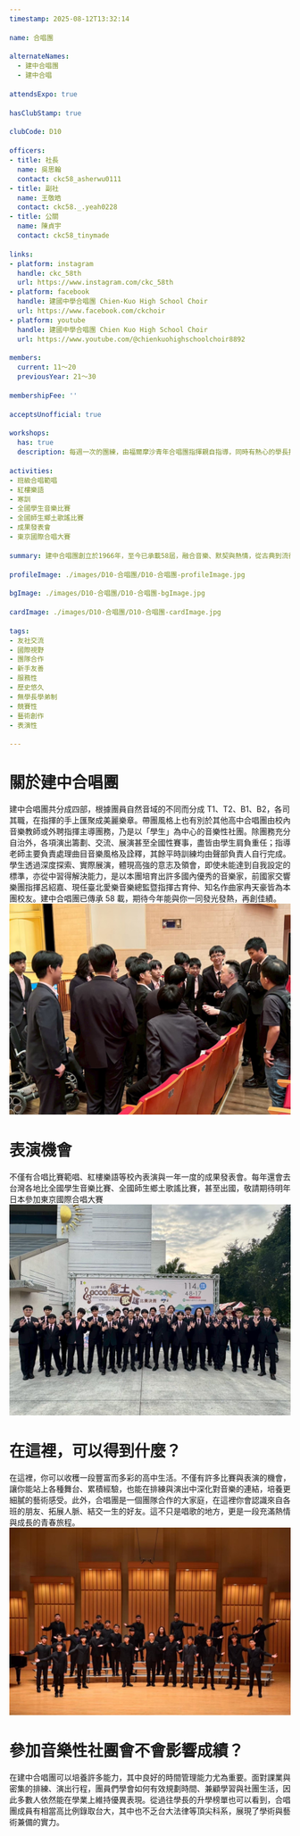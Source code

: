 ```yaml
---
timestamp: 2025-08-12T13:32:14

name: 合唱團

alternateNames:
  - 建中合唱團
  - 建中合唱

attendsExpo: true

hasClubStamp: true

clubCode: D10

officers:
- title: 社長
  name: 吳思翰
  contact: ckc58_asherwu0111
- title: 副社
  name: 王敬皓
  contact: ckc58._.yeah0228
- title: 公關
  name: 陳貞宇
  contact: ckc58_tinymade

links:
- platform: instagram
  handle: ckc_58th
  url: https://www.instagram.com/ckc_58th
- platform: facebook
  handle: 建國中學合唱團 Chien-Kuo High School Choir
  url: https://www.facebook.com/ckchoir
- platform: youtube
  handle: 建國中學合唱團 Chien Kuo High School Choir
  url: https://www.youtube.com/@chienkuohighschoolchoir8892

members:
  current: 11～20
  previousYear: 21～30

membershipFee: ''

acceptsUnofficial: true

workshops:
  has: true
  description: 每週一次的團練，由福爾摩沙青年合唱團指揮親自指導，同時有熱心的學長扶持，完全不用擔心零基礎，容我們一步一腳印帶你成為歌唱電神。無論是對音樂充滿熱情亦或是喜歡社交想認識友校同學，平時團練與不定時合練肯定能滿足你的喜好。加入建中合唱，讓合唱成為你生命中與眾不同的經驗！

activities:
- 班級合唱範唱
- 紅樓樂語
- 寒訓
- 全國學生音樂比賽
- 全國師生鄉土歌謠比賽
- 成果發表會
- 東京國際合唱大賽

summary: 建中合唱團創立於1966年，至今已承載58屆，融合音樂、默契與熱情，從古典到流行、從練習室到舞台，屢獲特優。我們用聲音感動人心，歡迎熱愛音樂、嚮往舞台的你一起發光！

profileImage: ./images/D10-合唱團/D10-合唱團-profileImage.jpg

bgImage: ./images/D10-合唱團/D10-合唱團-bgImage.jpg

cardImage: ./images/D10-合唱團/D10-合唱團-cardImage.jpg

tags:
- 友社交流
- 國際視野
- 團隊合作
- 新手友善
- 服務性
- 歷史悠久
- 無學長學弟制
- 競賽性
- 藝術創作
- 表演性

---
```


# 關於建中合唱團
建中合唱團共分成四部，根據團員自然音域的不同而分成 T1、T2、B1、B2，各司其職，在指揮的手上匯聚成美麗樂章。帶團風格上也有別於其他高中合唱團由校內音樂教師或外聘指揮主導團務，乃是以「學生」為中心的音樂性社團。除團務充分自治外，各項演出籌劃、交流、展演甚至全國性賽事，盡皆由學生肩負重任；指導老師主要負責處理曲目音樂風格及詮釋，其餘平時訓練均由聲部負責人自行完成。
學生透過深度探索、實際展演，體現高強的意志及領會，即使未能達到自我設定的標準，亦從中習得解決能力，是以本團培育出許多國內優秀的音樂家，前國家交響樂團指揮呂紹嘉、現任臺北愛樂音樂總監暨指揮古育仲、知名作曲家冉天豪皆為本團校友。建中合唱團已傳承 58 載，期待今年能與你一同發光發熱，再創佳績。
![新韻之聲_合影](./images/D10-合唱團/D10-合唱團-content-0.jpg)

# 表演機會
不僅有合唱比賽範唱、紅樓樂語等校內表演與一年一度的成果發表會。每年還會去台灣各地比全國學生音樂比賽、全國師生鄉土歌謠比賽，甚至出國，敬請期待明年日本參加東京國際合唱大賽
![鄉土歌謠比賽_合影](./images/D10-合唱團/D10-合唱團-content-1.jpg)

# 在這裡，可以得到什麼？
在這裡，你可以收穫一段豐富而多彩的高中生活。不僅有許多比賽與表演的機會，讓你能站上各種舞台、累積經驗，也能在排練與演出中深化對音樂的連結，培養更細膩的藝術感受。此外，合唱團是一個團隊合作的大家庭，在這裡你會認識來自各班的朋友、拓展人脈、結交一生的好友。這不只是唱歌的地方，更是一段充滿熱情與成長的青春旅程。
![鄉土歌謠比賽_成績公布](./images/D10-合唱團/D10-合唱團-content-2.jpg)

# 參加音樂性社團會不會影響成績？
在建中合唱團可以培養許多能力，其中良好的時間管理能力尤為重要。面對課業與密集的排練、演出行程，團員們學會如何有效規劃時間、兼顧學習與社團生活，因此多數人依然能在學業上維持優異表現。從過往學長的升學榜單也可以看到，合唱團成員有相當高比例錄取台大，其中也不乏台大法律等頂尖科系，展現了學術與藝術兼備的實力。
